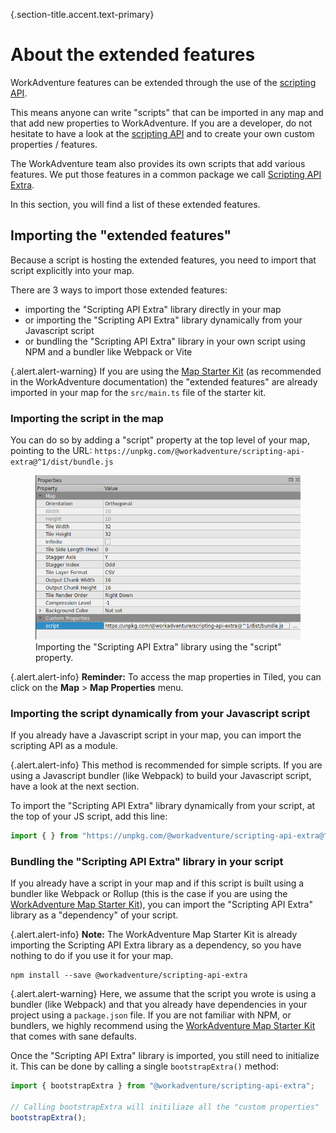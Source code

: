 {.section-title.accent.text-primary}
# About the extended features

WorkAdventure features can be extended through the use of the [scripting API](https://workadventu.re/map-building/scripting).

This means anyone can write "scripts" that can be imported in any map and that add new properties to WorkAdventure.
If you are a developer, do not hesitate to have a look at the [scripting API](https://workadventu.re/map-building/scripting)
and to create your own custom properties / features.

The WorkAdventure team also provides its own scripts that add various features. We put those features
in a common package we call [Scripting API Extra](https://github.com/workadventure/scripting-api-extra).

In this section, you will find a list of these extended features.

## Importing the "extended features"

Because a script is hosting the extended features, you need to import that script explicitly into your map.

There are 3 ways to import those extended features:

- importing the "Scripting API Extra" library directly in your map
- or importing the "Scripting API Extra" library dynamically from your Javascript script
- or bundling the "Scripting API Extra" library in your own script using NPM and a bundler like Webpack or Vite

{.alert.alert-warning}
If you are using the [Map Starter Kit](https://github.com/workadventure/map-starter-kit) (as recommended in the WorkAdventure documentation) the "extended features" are
already imported in your map for the `src/main.ts` file of the starter kit.

### Importing the script in the map

You can do so by adding a "script" property at the top level of your map, pointing to the URL:
`https://unpkg.com/@workadventure/scripting-api-extra@^1/dist/bundle.js`

<figure class="figure">
    <img class="figure-img img-fluid rounded" src="images/script.png" alt="" />
    <figcaption class="figure-caption">Importing the "Scripting API Extra" library using the "script" property.</figcaption>
</figure>

{.alert.alert-info}
**Reminder:** To access the map properties in Tiled, you can click on the **Map** > **Map Properties** menu. 

### Importing the script dynamically from your Javascript script

If you already have a Javascript script in your map, you can import the scripting API as a module.

{.alert.alert-info}
This method is recommended for simple scripts. If you are using a Javascript bundler (like Webpack) to build your Javascript
script, have a look at the next section.

To import the "Scripting API Extra" library dynamically from your script, at the top of your JS script, add this line:

```javascript
import { } from "https://unpkg.com/@workadventure/scripting-api-extra@^1";
```

### Bundling the "Scripting API Extra" library in your script 

If you already have a script in your map and if this script is built using a bundler like Webpack or Rollup
(this is the case if you are using the [WorkAdventure Map Starter Kit](https://github.com/workadventure/map-starter-kit)),
you can import the "Scripting API Extra" library as a "dependency" of your script.

{.alert.alert-info}
**Note:** The WorkAdventure Map Starter Kit is already importing the Scripting API Extra library as a dependency, so you 
have nothing to do if you use it for your map.

```
npm install --save @workadventure/scripting-api-extra
```

{.alert.alert-warning}
Here, we assume that the script you wrote is using a bundler (like Webpack) and that you already have dependencies in
your project using a `package.json` file. If you are not familiar with NPM, or bundlers, we highly recommend using
the [WorkAdventure Map Starter Kit](https://github.com/workadventure/map-starter-kit) that comes
with sane defaults.

Once the "Scripting API Extra" library is imported, you still need to initialize it. This can be done by calling a 
single `bootstrapExtra()` method:

```typescript
import { bootstrapExtra } from "@workadventure/scripting-api-extra";

// Calling bootstrapExtra will initiliaze all the "custom properties"  
bootstrapExtra();
```
